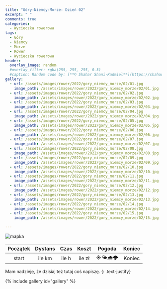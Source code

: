```yaml
---
title: "Góry-Niemcy-Morze: Dzień 02"
excerpt: " "
comments: true
categories:
  - Wycieczka rowerowa
tags:
  - Góry
  - Niemcy
  - Morze
  - Rower  
  - Wycieczka rowerowa
header:
  overlay_image: random
  #overlay_filter: rgba(255, 255, 255, 0.3)
  #caption: Random code by: [**© Shahar Shani-Kadmiel**](https://shaharkadmiel.github.io)"
gallery:
  - url: /assets/images/rower/2022/gory_niemcy_morze/02/01.jpg
    image_path: /assets/images/rower/2022/gory_niemcy_morze/02/01.jpg
  - url: /assets/images/rower/2022/gory_niemcy_morze/02/02.jpg
    image_path: /assets/images/rower/2022/gory_niemcy_morze/02/02.jpg
  - url: /assets/images/rower/2022/gory_niemcy_morze/02/03.jpg
    image_path: /assets/images/rower/2022/gory_niemcy_morze/02/03.jpg
  - url: /assets/images/rower/2022/gory_niemcy_morze/02/04.jpg
    image_path: /assets/images/rower/2022/gory_niemcy_morze/02/04.jpg
  - url: /assets/images/rower/2022/gory_niemcy_morze/02/05.jpg
    image_path: /assets/images/rower/2022/gory_niemcy_morze/02/05.jpg
  - url: /assets/images/rower/2022/gory_niemcy_morze/02/06.jpg
    image_path: /assets/images/rower/2022/gory_niemcy_morze/02/06.jpg
  - url: /assets/images/rower/2022/gory_niemcy_morze/02/07.jpg
    image_path: /assets/images/rower/2022/gory_niemcy_morze/02/07.jpg
  - url: /assets/images/rower/2022/gory_niemcy_morze/02/08.jpg
    image_path: /assets/images/rower/2022/gory_niemcy_morze/02/08.jpg
  - url: /assets/images/rower/2022/gory_niemcy_morze/02/09.jpg
    image_path: /assets/images/rower/2022/gory_niemcy_morze/02/09.jpg
  - url: /assets/images/rower/2022/gory_niemcy_morze/02/10.jpg
    image_path: /assets/images/rower/2022/gory_niemcy_morze/02/10.jpg
  - url: /assets/images/rower/2022/gory_niemcy_morze/02/11.jpg
    image_path: /assets/images/rower/2022/gory_niemcy_morze/02/11.jpg
  - url: /assets/images/rower/2022/gory_niemcy_morze/02/12.jpg
    image_path: /assets/images/rower/2022/gory_niemcy_morze/02/12.jpg
  - url: /assets/images/rower/2022/gory_niemcy_morze/02/13.jpg
    image_path: /assets/images/rower/2022/gory_niemcy_morze/02/13.jpg
  - url: /assets/images/rower/2022/gory_niemcy_morze/02/14.jpg
    image_path: /assets/images/rower/2022/gory_niemcy_morze/02/14.jpg
  - url: /assets/images/rower/2022/gory_niemcy_morze/02/15.jpg
    image_path: /assets/images/rower/2022/gory_niemcy_morze/02/15.jpg

---
```

![mapka](/assets/images/rower/2022/gory_niemcy_morze/02/mapka.png)

|Początek|Dystans|Czas|Koszt|Pogoda|Koniec|
|:---:|:---:|:---:|:---:|:---:|:---:|
|start| ile km| ile h| ile zł|☀️🌤️🌧️🌩️|Koniec|

Mam nadzieję, że dzisiaj też tutaj coś napiszę.
{: .text-justify}

{% include gallery id="gallery" %}
